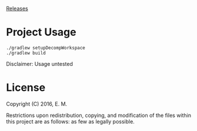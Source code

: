 [Releases](https://github.com/ehwuts/yepitsaleash/releases)

Project Usage
=============
```
./gradlew setupDecompWorkspace
./gradlew build
```
Disclaimer: Usage untested

License
=======
Copyright (C) 2016, E. M.

Restrictions upon redistribution, copying, and modification of the 
files within this project are as follows: as few as legally possible.